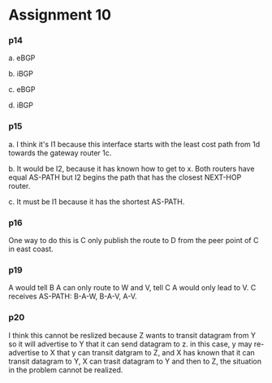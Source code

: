 # Assignment 10

### p14
a. eBGP

b. iBGP

c. eBGP

d. iBGP

### p15
a. I think it's I1 because this interface starts with the least cost path from 1d towards the gateway router 1c.

b. It would be I2, because it has known how to get to x. Both routers have equal AS-PATH but I2 begins the path that has the closest NEXT-HOP router. 

c. It must be I1 because it has the shortest AS-PATH. 

### p16
One way to do this is C only publish the route to D from the peer point of C in east coast.

### p19
A would tell B A can only route to W and V, tell C A would only lead to V. C receives AS-PATH: 
B-A-W, B-A-V, A-V. 

### p20 
I think this cannot be reslized because Z wants to transit datagram from Y so it will advertise to Y that it can send datagram to z. in this case, y may re-advertise to X that y can transit datgram to Z, and X has known that it can transit datagram to Y, X can trasit datagram to Y and then to Z, the situation in the problem cannot be realized.
